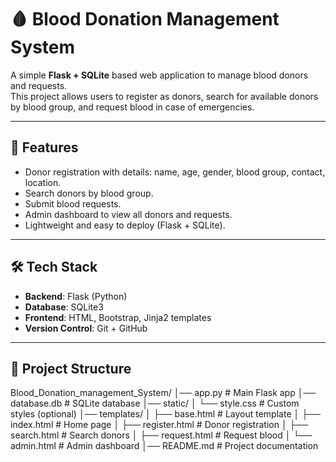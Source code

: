# 🩸 Blood Donation Management System

A simple **Flask + SQLite** based web application to manage blood donors and requests.  
This project allows users to register as donors, search for available donors by blood group, and request blood in case of emergencies.  

---

## 🚀 Features
- Donor registration with details: name, age, gender, blood group, contact, location.
- Search donors by blood group.
- Submit blood requests.
- Admin dashboard to view all donors and requests.
- Lightweight and easy to deploy (Flask + SQLite).

---

## 🛠 Tech Stack
- **Backend**: Flask (Python)
- **Database**: SQLite3
- **Frontend**: HTML, Bootstrap, Jinja2 templates
- **Version Control**: Git + GitHub

---

## 📂 Project Structure
Blood_Donation_management_System/
│── app.py # Main Flask app
│── database.db # SQLite database
│── static/
│ └── style.css # Custom styles (optional)
│── templates/
│ ├── base.html # Layout template
│ ├── index.html # Home page
│ ├── register.html # Donor registration
│ ├── search.html # Search donors
│ ├── request.html # Request blood
│ └── admin.html # Admin dashboard
│── README.md # Project documentation
